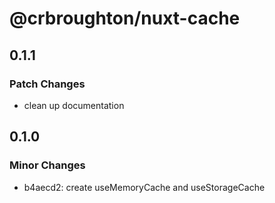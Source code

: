 # @crbroughton/nuxt-cache

## 0.1.1

### Patch Changes

- clean up documentation

## 0.1.0

### Minor Changes

- b4aecd2: create useMemoryCache and useStorageCache
